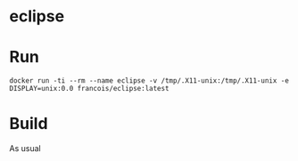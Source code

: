 # eclipse

# Run

```
docker run -ti --rm --name eclipse -v /tmp/.X11-unix:/tmp/.X11-unix -e DISPLAY=unix:0.0 francois/eclipse:latest
```

# Build

As usual
